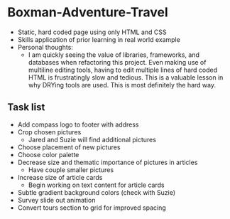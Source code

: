 # Boxman-Adventure-Travel
* Static, hard coded page using only HTML and CSS
* Skills application of prior learning in real world example
* Personal thoughts: 
    * I am quickly seeing the value of libraries, frameworks, and databases when refactoring this project. Even making use of multiline editing tools, having to edit multiple lines of hard coded HTML is frustratingly slow and tedious. This is a valuable lesson in why DRYing tools are used. This is most definitely the hard way.

## Task list
* Add compass logo to footer with address
* Crop chosen pictures
    * Jared and Suzie will find additional pictures
* Choose placement of new pictures
* Choose color palette
* Decrease size and thematic importance of pictures in articles
    * Have couple smaller pictures
* Increase size of article cards
    * Begin working on text content for article cards
* Subtle gradient background colors (check with Suzie)
* Survey slide out animation
* Convert tours section to grid for improved spacing